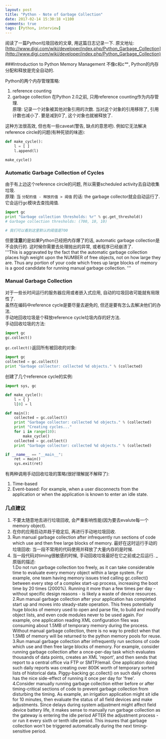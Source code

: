 ```yaml
---
layout: post
title: "Python - Note of Garbage Collection"
date: 2017-02-14 15:30:18 +1100
comments: true
tags: [Python, interview]
---
```


阅读了一篇Python垃圾回收的文章, 用这篇日志记录一下. 原文地址: [http://www.digi.com/wiki/developer/index.php/Python_Garbage_Collection](http://www.digi.com/wiki/developer/index.php/Python_Garbage_Collection)    

<!--more-->
  

###Introduction to Python Memory Management
不像c和c艹, Python的内存分配和释放是完全自动的.     

Python的两个内存管理策略:
1. reference counting
2. garbage collection
在Python 2.0之前, 只用reference counting作为内存管理.   
原理: 记录一个对象被其他对象引用的次数. 当对这个对象的引用移除了, 引用计数也减小了. 要是减到0了, 这个对象也就被释放了.   

这种方法很高效, 但也有一些caveat(警告, 缺点的意思吧). 例如它无法解决reference circle的问题(有种死锁的味道):   
```python
def make_cycle():
    l = [ ]
    l.append(l)

make_cycle()
```  



### Automatic Garbage Collection of Cycles
由于有上边这个reference circle的问题, 所以需要scheduled activity去自动收集垃圾.   
原理: 当 `分配的值 - 释放的值 > 阈值` 的话: the garbage collector就会自动运行了. 它会运行gc模块去查找阈值.        
```python
import gc
print "Garbage collection thresholds: %r" % gc.get_threshold()
# Garbage collection thresholds: (700, 10, 10)

# 我们可以看到这里默认的阈值是700
```
但要**注意**的是如果Python已经把内存爆了的话, automatic garbage collection是不会执行的. 这时候你需要去处理抛出的异常, 或者程序已经崩溃了.    
'''This is aggravated by the fact that the automatic garbage collection places high weight upon the NUMBER of free objects, not on how large they are. Thus any portion of your code which frees up large blocks of memory is a good candidate for running manual garbage collection.
'''   


### Manual Garbage Collection
对于一些长时间运行的服务器应用或者嵌入式应用, 自动的垃圾回收可能就有局限性了.     
虽然在编码中reference cycle是要尽量去避免的, 但还是要有怎么去解决他们的办法.    
手动地回收垃圾是个释放reference cycle垃圾内存的好方法.     
手动回收垃圾的方法:    
```python
import gc
gc.collect()
```
`gc.collect()`返回所有被回收的对象:    
```python
import gc
collected = gc.collect()
print "Garbage collector: collected %d objects." % (collected)
```
创建了几个reference cycle的实例:    
```python
import sys, gc

def make_cycle():
    l = { }
    l[0] = l

def main():
    collected = gc.collect()
    print "Garbage collector: collected %d objects." % (collected)
    print "Creating cycles..."
    for i in range(10):
        make_cycle()
    collected = gc.collect()
    print "Garbage collector: collected %d objects." % (collected)

if __name__ == "__main__":
    ret = main()
    sys.exit(ret)
```
有两种调用手动回收垃圾的策略(很好理解就不解释了):    
1. Time-based
2. Event-based:  For example, when a user disconnects from the application or when the application is known to enter an idle state.    


### 几点建议
1. 不要太随意地去进行垃圾回收, 会严重影响性能(因为要去evalute每一个memory object).   
2. 在你的应用启动并趋于稳定后, 再进行手动地垃圾回收.    
3. Run manual garbage collection after infrequently run sections of code which use and then free large blocks of memory. 最好在这时运行手动的垃圾回收: 当一段不常用的代码使用并释放了大量内存的是时候.
4. 当一段代码对timing很敏感的时候, 手动回收垃圾最好在它之前或之后运行.
_   
原版的描述:   
1.Do not run garbage collection too freely, as it can take considerable time to evaluate every memory object within a large system. For example, one team having memory issues tried calling gc.collect() between every step of a complex start-up process, increasing the boot time by 20 times (2000%). Running it more than a few times per day - without specific design reasons - is likely a waste of device resources.   
2.Run manual garbage collection after your application has completed start up and moves into steady-state operation. This frees potentially huge blocks of memory used to open and parse file, to build and modify object lists, and even code modules never to be used again. For example, one application reading XML configuration files was consuming about 1.5MB of temporary memory during the process. Without manual garbage collection, there is no way to predict when that 1.5MB of memory will be returned to the python memory pools for reuse.   
3.Run manual garbage collection after infrequently run sections of code which use and then free large blocks of memory. For example, consider running garbage collection after a once-per-day task which evaluates thousands of data points, creates an XML 'report', and then sends that report to a central office via FTP or SMTP/email. One application doing such daily reports was creating over 800K worth of temporary sorted lists of historical data. Piggy-backing gc.collect() on such daily chores has the nice side-effect of running it once per day for 'free'.   
4.Consider manually running garbage collection either before or after timing-critical sections of code to prevent garbage collection from disturbing the timing. As example, an irrigation application might sit idle for 10 minutes, then evaluate the status of all field devices and make adjustments. Since delays during system adjustment might affect field device battery life, it makes sense to manually run garbage collection as the gateway is entering the idle period AFTER the adjustment process - or run it every sixth or tenth idle period. This insures that garbage collection won't be triggered automatically during the next timing-sensitive period.   
